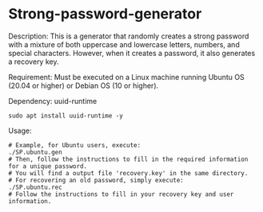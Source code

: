 # Strong-password-generator
Description: This is a generator that randomly creates a strong password with a mixture of both uppercase and lowercase letters, numbers, and special characters. However, when it creates a password, it also generates a recovery key. 

Requirement: Must be executed on a Linux machine running Ubuntu OS (20.04 or higher) or Debian OS (10 or higher). 

Dependency: uuid-runtime

    sudo apt install uuid-runtime -y

Usage: 

    # Example, for Ubuntu users, execute:
    ./SP.ubuntu.gen
    # Then, follow the instructions to fill in the required information for a unique password.
    # You will find a output file 'recovery.key' in the same directory.
    # For recovering an old password, simply execute:
    ./SP.ubuntu.rec
    # Follow the instructions to fill in your recovery key and user information.
